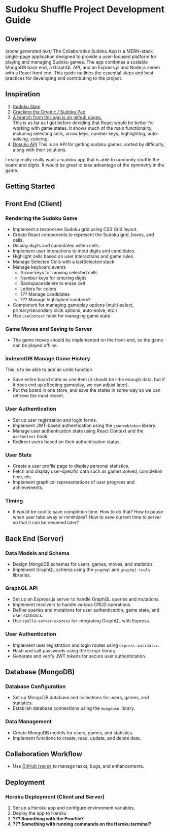# Sudoku Shuffle Project Development Guide

## Overview

*(some generated text)*
The Collaborative Sudoku App is a MERN-stack single-page application designed to provide a user-focused platform for playing and managing Sudoku games. The app combines a scalable MongoDB back end, a GraphQL API, and an Express.js and Node.js server with a React front end. This guide outlines the essential steps and best practices for developing and contributing to the project.

## Inspiration

1. [Sudoku Slam](https://www.sudokuslam.com/)
2. [Cracking the Cryptic / Sudoku Pad](https://app.crackingthecryptic.com/)
3. [A branch from this app is on github pages.](https://benjstorlie.github.io/sudoku-shuffle/) <br>
    This is as far as I got before deciding that React would be better for working with game states.  It shows much of the main functionality, including selecting cells, arrow keys, number keys, highlighting, auto-solving, coloring.
4. [Dosuku API](https://sudoku-api.vercel.app/) This is an API for getting sudoku games, sorted by difficulty, along with their solutions.

I really really really want a sudoku app that is able to randomly shuffle the board and digits.   It would be great to take advantage of the symmetry in the game.

## Getting Started



## Front End (Client)

### Rendering the Sudoku Game

- Implement a responsive Sudoku grid using CSS Grid layout.
- Create React components to represent the Sudoku grid, boxes, and cells.
- Display digits and candidates within cells.
- Implement user interactions to input digits and candidates.
- Highlight cells based on user interactions and game rules.
- Manage Selected Cells with a lastSelected stack
- Manage keyboard events
  - Arrow keys for moving selected cells
  - Number keys for entering digits
  - Backspace/delete to erase cell
  - Letters for colors
  - ??? Manage candidates
  - ??? Manage highlighed numbers?
- Component for managing gameplay options (multi-select, primary/secondary click options, auto-solve, etc.)
- Use `useContext` hook for managing game state.

### Game Moves and Saving to Server

- The game moves should be implemented on the front-end, so the game can be played offline.

### IndexedDB Manage Game History

This is to be able to add an undo function

- Save entire board state as one item (it should be little enough data, but if it does end up affecting gameplay, we can adjust later).
- Put the board in one store, and save the states in some way so we can retrieve the most recent.

### User Authentication

- Set up user registration and login forms.
- Implement JWT-based authentication using the `jsonwebtoken` library.
- Manage user authentication state using React Context and the `useContext` hook.
- Redirect users based on their authentication status.

### User Stats

- Create a user profile page to display personal statistics.
- Fetch and display user-specific data such as games solved, completion time, etc.
- Implement graphical representations of user progress and achievements.

### Timing

- It would be cool to save completion time.  How to do that?  How to pause when user tabs away or minimizes?  How to save current time to server so that it can be resumed later?

## Back End (Server)

### Data Models and Schema

- Design MongoDB schemas for users, games, moves, and statistics.
- Implement GraphQL schema using the `graphql` and `graphql-tools` libraries.

### GraphQL API

- Set up an Express.js server to handle GraphQL queries and mutations.
- Implement resolvers to handle various CRUD operations.
- Define queries and mutations for user authentication, game state, and user statistics.
- Use `apollo-server-express` for integrating GraphQL with Express.

### User Authentication

- Implement user registration and login routes using `express-validator`.
- Hash and salt passwords using the `bcrypt` library.
- Generate and verify JWT tokens for secure user authentication.

## Database (MongoDB)

### Database Configuration

- Set up MongoDB database and collections for users, games, and statistics.
- Establish database connections using the `mongoose` library.

### Data Management

- Create MongoDB models for users, games, and statistics.
- Implement functions to create, read, update, and delete data.

## Collaboration Workflow

- Use [GitHub Issues](https://github.com/benjstorlie/sudoku-shuffle.git/issues) to manage tasks, bugs, and enhancements.

## Deployment

### Heroku Deployment (Client and Server)

1. Set up a Heroku app and configure environment variables.
2. Deploy the app to Heroku
3. **??? Something with the Procfile?**
4. **??? Something with running commands on the Heroku terminal?**